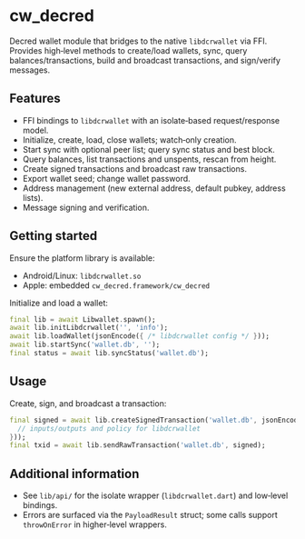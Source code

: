 # cw_decred

Decred wallet module that bridges to the native `libdcrwallet` via FFI. Provides high‑level methods to create/load wallets, sync, query balances/transactions, build and broadcast transactions, and sign/verify messages.

## Features

- FFI bindings to `libdcrwallet` with an isolate‑based request/response model.
- Initialize, create, load, close wallets; watch‑only creation.
- Start sync with optional peer list; query sync status and best block.
- Query balances, list transactions and unspents, rescan from height.
- Create signed transactions and broadcast raw transactions.
- Export wallet seed; change wallet password.
- Address management (new external address, default pubkey, address lists).
- Message signing and verification.

## Getting started

Ensure the platform library is available:

- Android/Linux: `libdcrwallet.so`
- Apple: embedded `cw_decred.framework/cw_decred`

Initialize and load a wallet:

```dart
final lib = await Libwallet.spawn();
await lib.initLibdcrwallet('', 'info');
await lib.loadWallet(jsonEncode({ /* libdcrwallet config */ }));
await lib.startSync('wallet.db', '');
final status = await lib.syncStatus('wallet.db');
```

## Usage

Create, sign, and broadcast a transaction:

```dart
final signed = await lib.createSignedTransaction('wallet.db', jsonEncode({
  // inputs/outputs and policy for libdcrwallet
}));
final txid = await lib.sendRawTransaction('wallet.db', signed);
```

## Additional information

- See `lib/api/` for the isolate wrapper (`libdcrwallet.dart`) and low‑level bindings.
- Errors are surfaced via the `PayloadResult` struct; some calls support `throwOnError` in higher‑level wrappers.
